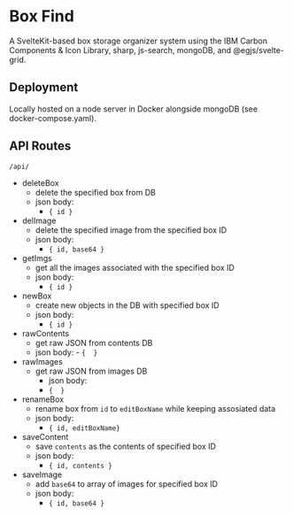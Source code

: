 # Box Find

A SvelteKit-based box storage organizer system using the IBM Carbon Components & Icon Library, sharp, js-search, mongoDB, and @egjs/svelte-grid.

## Deployment
Locally hosted on a node server in Docker alongside mongoDB (see docker-compose.yaml).

## API Routes
`/api/`

- deleteBox
	- delete the specified box from DB
	- json body:
		- `{ id }`
- delImage
	- delete the specified image from the specified box ID
	- json body:
		- `{ id, base64 }`
- getImgs
	- get all the images associated with the specified box ID
	-  json body:
		- `{ id }`
- newBox
	- create new objects in the DB with specified box ID
	-  json body:
		- `{ id }`
- rawContents
	- get raw JSON from contents DB
	-  json body:
	  - `{  }`
- rawImages
	- get raw JSON from images DB
		-  json body:
		- `{  }`
- renameBox
	- rename box from `id` to `editBoxName` while keeping assosiated data
	-  json body:
		- `{ id, editBoxName}`
-  saveContent
	- save `contents` as the contents of specified box ID
	-  json body:
		- `{ id, contents }`
- saveImage
	- add `base64` to array of images for specified box ID
	-  json body:
		- `{ id, base64 }`

